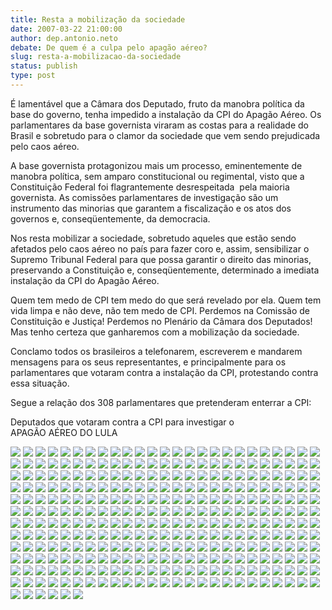 ```yaml
---
title: Resta a mobilização da sociedade
date: 2007-03-22 21:00:00
author: dep.antonio.neto
debate: De quem é a culpa pelo apagão aéreo?
slug: resta-a-mobilizacao-da-sociedade
status: publish 
type: post
---
```


É lamentável que a Câmara dos Deputado, fruto da manobra política da base do governo, tenha impedido a instalação da CPI do Apagão Aéreo. Os parlamentares da base governista viraram as costas para a realidade do Brasil e sobretudo para o clamor da sociedade que vem sendo prejudicada pelo caos aéreo.  
  
A base governista protagonizou mais um processo, eminentemente de manobra política, sem amparo constitucional ou regimental, visto que a Constituição Federal foi flagrantemente desrespeitada  pela maioria governista. As comissões parlamentares de investigação são um instrumento das minorias que garantem a fiscalização e os atos dos governos e, conseqüentemente, da democracia.  
  
Nos resta mobilizar a sociedade, sobretudo aqueles que estão sendo afetados pelo caos aéreo no país para fazer coro e, assim, sensibilizar o Supremo Tribunal Federal para que possa garantir o direito das minorias, preservando a Constituição e, conseqüentemente, determinado a imediata instalação da CPI do Apagão Aéreo.  
  
Quem tem medo de CPI tem medo do que será revelado por ela. Quem tem vida limpa e não deve, não tem medo de CPI. Perdemos na Comissão de Constituição e Justiça! Perdemos no Plenário da Câmara dos Deputados! Mas tenho certeza que ganharemos com a mobilização da sociedade.  
  
Conclamo todos os brasileiros a telefonarem, escreverem e mandarem mensagens para os seus representantes, e principalmente para os parlamentares que votaram contra a instalação da CPI, protestando contra essa situação.  
  
Segue a relação dos 308 parlamentares que pretenderam enterrar a CPI:   

Deputados que votaram contra a CPI para investigar o  
APAGÃO AÉREO DO LULA


![](i/deputado_lista_a_favor_apagao%282%29_img_0.jpg)
![](i/deputado_lista_a_favor_apagao%282%29_img_1.jpg)
![](i/deputado_lista_a_favor_apagao%282%29_img_2.jpg)
![](i/deputado_lista_a_favor_apagao%282%29_img_3.jpg)
![](i/deputado_lista_a_favor_apagao%282%29_img_4.jpg)
![](i/deputado_lista_a_favor_apagao%282%29_img_5.jpg)
![](i/deputado_lista_a_favor_apagao%282%29_img_6.jpg)
![](i/deputado_lista_a_favor_apagao%282%29_img_7.jpg)
![](i/deputado_lista_a_favor_apagao%282%29_img_8.jpg)
![](i/deputado_lista_a_favor_apagao%282%29_img_9.jpg)
![](i/deputado_lista_a_favor_apagao%282%29_img_10.jpg)
![](i/deputado_lista_a_favor_apagao%282%29_img_11.jpg)
![](i/deputado_lista_a_favor_apagao%282%29_img_12.jpg)
![](i/deputado_lista_a_favor_apagao%282%29_img_13.jpg)
![](i/deputado_lista_a_favor_apagao%282%29_img_14.jpg)
![](i/deputado_lista_a_favor_apagao%282%29_img_15.jpg)
![](i/deputado_lista_a_favor_apagao%282%29_img_16.jpg)
![](i/deputado_lista_a_favor_apagao%282%29_img_17.jpg)
![](i/deputado_lista_a_favor_apagao%282%29_img_18.jpg)
![](i/deputado_lista_a_favor_apagao%282%29_img_19.jpg)
![](i/deputado_lista_a_favor_apagao%282%29_img_20.jpg)
![](i/deputado_lista_a_favor_apagao%282%29_img_21.jpg)
![](i/deputado_lista_a_favor_apagao%282%29_img_22.jpg)
![](i/deputado_lista_a_favor_apagao%282%29_img_23.jpg)
![](i/deputado_lista_a_favor_apagao%282%29_img_24.jpg)
![](i/deputado_lista_a_favor_apagao%282%29_img_25.jpg)
![](i/deputado_lista_a_favor_apagao%282%29_img_26.jpg)
![](i/deputado_lista_a_favor_apagao%282%29_img_27.jpg)
![](i/deputado_lista_a_favor_apagao%282%29_img_28.jpg)
![](i/deputado_lista_a_favor_apagao%282%29_img_29.jpg)
![](i/deputado_lista_a_favor_apagao%282%29_img_30.jpg)
![](i/deputado_lista_a_favor_apagao%282%29_img_31.jpg)
![](i/deputado_lista_a_favor_apagao%282%29_img_32.jpg)
![](i/deputado_lista_a_favor_apagao%282%29_img_33.jpg)
![](i/deputado_lista_a_favor_apagao%282%29_img_34.jpg)
![](i/deputado_lista_a_favor_apagao%282%29_img_35.jpg)
![](i/deputado_lista_a_favor_apagao%282%29_img_36.jpg)
![](i/deputado_lista_a_favor_apagao%282%29_img_37.jpg)
![](i/deputado_lista_a_favor_apagao%282%29_img_38.jpg)
![](i/deputado_lista_a_favor_apagao%282%29_img_39.jpg)
![](i/deputado_lista_a_favor_apagao%282%29_img_40.jpg)
![](i/deputado_lista_a_favor_apagao%282%29_img_41.jpg)
![](i/deputado_lista_a_favor_apagao%282%29_img_42.jpg)
![](i/deputado_lista_a_favor_apagao%282%29_img_43.jpg)
![](i/deputado_lista_a_favor_apagao%282%29_img_44.jpg)
![](i/deputado_lista_a_favor_apagao%282%29_img_45.jpg)
![](i/deputado_lista_a_favor_apagao%282%29_img_46.jpg)
![](i/deputado_lista_a_favor_apagao%282%29_img_47.jpg)
![](i/deputado_lista_a_favor_apagao%282%29_img_48.jpg)
![](i/deputado_lista_a_favor_apagao%282%29_img_49.jpg)
![](i/deputado_lista_a_favor_apagao%282%29_img_50.jpg)
![](i/deputado_lista_a_favor_apagao%282%29_img_51.jpg)
![](i/deputado_lista_a_favor_apagao%282%29_img_52.jpg)
![](i/deputado_lista_a_favor_apagao%282%29_img_53.jpg)
![](i/deputado_lista_a_favor_apagao%282%29_img_54.jpg)
![](i/deputado_lista_a_favor_apagao%282%29_img_55.jpg)
![](i/deputado_lista_a_favor_apagao%282%29_img_56.jpg)
![](i/deputado_lista_a_favor_apagao%282%29_img_57.jpg)
![](i/deputado_lista_a_favor_apagao%282%29_img_58.jpg)
![](i/deputado_lista_a_favor_apagao%282%29_img_59.jpg)
![](i/deputado_lista_a_favor_apagao%282%29_img_60.jpg)
![](i/deputado_lista_a_favor_apagao%282%29_img_61.jpg)
![](i/deputado_lista_a_favor_apagao%282%29_img_62.jpg)
![](i/deputado_lista_a_favor_apagao%282%29_img_63.jpg)
![](i/deputado_lista_a_favor_apagao%282%29_img_64.jpg)
![](i/deputado_lista_a_favor_apagao%282%29_img_65.jpg)
![](i/deputado_lista_a_favor_apagao%282%29_img_66.jpg)
![](i/deputado_lista_a_favor_apagao%282%29_img_67.jpg)
![](i/deputado_lista_a_favor_apagao%282%29_img_68.jpg)
![](i/deputado_lista_a_favor_apagao%282%29_img_69.jpg)
![](i/deputado_lista_a_favor_apagao%282%29_img_70.jpg)
![](i/deputado_lista_a_favor_apagao%282%29_img_71.jpg)
![](i/deputado_lista_a_favor_apagao%282%29_img_72.jpg)
![](i/deputado_lista_a_favor_apagao%282%29_img_73.jpg)
![](i/deputado_lista_a_favor_apagao%282%29_img_74.jpg)
![](i/deputado_lista_a_favor_apagao%282%29_img_75.jpg)
![](i/deputado_lista_a_favor_apagao%282%29_img_76.jpg)
![](i/deputado_lista_a_favor_apagao%282%29_img_77.jpg)
![](i/deputado_lista_a_favor_apagao%282%29_img_78.jpg)
![](i/deputado_lista_a_favor_apagao%282%29_img_79.jpg)
![](i/deputado_lista_a_favor_apagao%282%29_img_80.jpg)
![](i/deputado_lista_a_favor_apagao%282%29_img_81.jpg)
![](i/deputado_lista_a_favor_apagao%282%29_img_82.jpg)
![](i/deputado_lista_a_favor_apagao%282%29_img_83.jpg)
![](i/deputado_lista_a_favor_apagao%282%29_img_84.jpg)
![](i/deputado_lista_a_favor_apagao%282%29_img_85.jpg)
![](i/deputado_lista_a_favor_apagao%282%29_img_86.jpg)
![](i/deputado_lista_a_favor_apagao%282%29_img_87.jpg)
![](i/deputado_lista_a_favor_apagao%282%29_img_88.jpg)
![](i/deputado_lista_a_favor_apagao%282%29_img_89.jpg)
![](i/deputado_lista_a_favor_apagao%282%29_img_90.jpg)
![](i/deputado_lista_a_favor_apagao%282%29_img_91.jpg)
![](i/deputado_lista_a_favor_apagao%282%29_img_92.jpg)
![](i/deputado_lista_a_favor_apagao%282%29_img_93.jpg)
![](i/deputado_lista_a_favor_apagao%282%29_img_94.jpg)
![](i/deputado_lista_a_favor_apagao%282%29_img_95.jpg)
![](i/deputado_lista_a_favor_apagao%282%29_img_96.jpg)
![](i/deputado_lista_a_favor_apagao%282%29_img_97.jpg)
![](i/deputado_lista_a_favor_apagao%282%29_img_98.jpg)
![](i/deputado_lista_a_favor_apagao%282%29_img_99.jpg)
![](i/deputado_lista_a_favor_apagao%282%29_img_100.jpg)
![](i/deputado_lista_a_favor_apagao%282%29_img_101.jpg)
![](i/deputado_lista_a_favor_apagao%282%29_img_102.jpg)
![](i/deputado_lista_a_favor_apagao%282%29_img_103.jpg)
![](i/deputado_lista_a_favor_apagao%282%29_img_104.jpg)
![](i/deputado_lista_a_favor_apagao%282%29_img_105.jpg)
![](i/deputado_lista_a_favor_apagao%282%29_img_106.jpg)
![](i/deputado_lista_a_favor_apagao%282%29_img_107.jpg)
![](i/deputado_lista_a_favor_apagao%282%29_img_108.jpg)
![](i/deputado_lista_a_favor_apagao%282%29_img_109.jpg)
![](i/deputado_lista_a_favor_apagao%282%29_img_110.jpg)
![](i/deputado_lista_a_favor_apagao%282%29_img_111.jpg)
![](i/deputado_lista_a_favor_apagao%282%29_img_112.jpg)
![](i/deputado_lista_a_favor_apagao%282%29_img_113.jpg)
![](i/deputado_lista_a_favor_apagao%282%29_img_114.jpg)
![](i/deputado_lista_a_favor_apagao%282%29_img_115.jpg)
![](i/deputado_lista_a_favor_apagao%282%29_img_116.jpg)
![](i/deputado_lista_a_favor_apagao%282%29_img_117.jpg)
![](i/deputado_lista_a_favor_apagao%282%29_img_118.jpg)
![](i/deputado_lista_a_favor_apagao%282%29_img_119.jpg)
![](i/deputado_lista_a_favor_apagao%282%29_img_120.jpg)
![](i/deputado_lista_a_favor_apagao%282%29_img_121.jpg)
![](i/deputado_lista_a_favor_apagao%282%29_img_122.jpg)
![](i/deputado_lista_a_favor_apagao%282%29_img_123.jpg)
![](i/deputado_lista_a_favor_apagao%282%29_img_124.jpg)
![](i/deputado_lista_a_favor_apagao%282%29_img_125.jpg)
![](i/deputado_lista_a_favor_apagao%282%29_img_126.jpg)
![](i/deputado_lista_a_favor_apagao%282%29_img_127.jpg)
![](i/deputado_lista_a_favor_apagao%282%29_img_128.jpg)
![](i/deputado_lista_a_favor_apagao%282%29_img_129.jpg)
![](i/deputado_lista_a_favor_apagao%282%29_img_130.jpg)
![](i/deputado_lista_a_favor_apagao%282%29_img_131.jpg)
![](i/deputado_lista_a_favor_apagao%282%29_img_132.jpg)
![](i/deputado_lista_a_favor_apagao%282%29_img_133.jpg)
![](i/deputado_lista_a_favor_apagao%282%29_img_134.jpg)
![](i/deputado_lista_a_favor_apagao%282%29_img_135.jpg)
![](i/deputado_lista_a_favor_apagao%282%29_img_136.jpg)
![](i/deputado_lista_a_favor_apagao%282%29_img_137.jpg)
![](i/deputado_lista_a_favor_apagao%282%29_img_138.jpg)
![](i/deputado_lista_a_favor_apagao%282%29_img_139.jpg)
![](i/deputado_lista_a_favor_apagao%282%29_img_140.jpg)
![](i/deputado_lista_a_favor_apagao%282%29_img_141.jpg)
![](i/deputado_lista_a_favor_apagao%282%29_img_142.jpg)
![](i/deputado_lista_a_favor_apagao%282%29_img_143.jpg)
![](i/deputado_lista_a_favor_apagao%282%29_img_144.jpg)
![](i/deputado_lista_a_favor_apagao%282%29_img_145.jpg)
![](i/deputado_lista_a_favor_apagao%282%29_img_146.jpg)
![](i/deputado_lista_a_favor_apagao%282%29_img_147.jpg)
![](i/deputado_lista_a_favor_apagao%282%29_img_148.jpg)
![](i/deputado_lista_a_favor_apagao%282%29_img_149.jpg)
![](i/deputado_lista_a_favor_apagao%282%29_img_150.jpg)
![](i/deputado_lista_a_favor_apagao%282%29_img_151.jpg)
![](i/deputado_lista_a_favor_apagao%282%29_img_152.jpg)
![](i/deputado_lista_a_favor_apagao%282%29_img_153.jpg)
![](i/deputado_lista_a_favor_apagao%282%29_img_154.jpg)
![](i/deputado_lista_a_favor_apagao%282%29_img_155.jpg)
![](i/deputado_lista_a_favor_apagao%282%29_img_156.jpg)
![](i/deputado_lista_a_favor_apagao%282%29_img_157.jpg)
![](i/deputado_lista_a_favor_apagao%282%29_img_158.jpg)
![](i/deputado_lista_a_favor_apagao%282%29_img_159.jpg)
![](i/deputado_lista_a_favor_apagao%282%29_img_160.jpg)
![](i/deputado_lista_a_favor_apagao%282%29_img_161.jpg)
![](i/deputado_lista_a_favor_apagao%282%29_img_162.jpg)
![](i/deputado_lista_a_favor_apagao%282%29_img_163.jpg)
![](i/deputado_lista_a_favor_apagao%282%29_img_164.jpg)
![](i/deputado_lista_a_favor_apagao%282%29_img_165.jpg)
![](i/deputado_lista_a_favor_apagao%282%29_img_166.jpg)
![](i/deputado_lista_a_favor_apagao%282%29_img_167.jpg)
![](i/deputado_lista_a_favor_apagao%282%29_img_168.jpg)
![](i/deputado_lista_a_favor_apagao%282%29_img_169.jpg)
![](i/deputado_lista_a_favor_apagao%282%29_img_170.jpg)
![](i/deputado_lista_a_favor_apagao%282%29_img_171.jpg)
![](i/deputado_lista_a_favor_apagao%282%29_img_172.jpg)
![](i/deputado_lista_a_favor_apagao%282%29_img_173.jpg)
![](i/deputado_lista_a_favor_apagao%282%29_img_174.jpg)
![](i/deputado_lista_a_favor_apagao%282%29_img_175.jpg)
![](i/deputado_lista_a_favor_apagao%282%29_img_176.jpg)
![](i/deputado_lista_a_favor_apagao%282%29_img_177.jpg)
![](i/deputado_lista_a_favor_apagao%282%29_img_178.jpg)
![](i/deputado_lista_a_favor_apagao%282%29_img_179.jpg)
![](i/deputado_lista_a_favor_apagao%282%29_img_180.jpg)
![](i/deputado_lista_a_favor_apagao%282%29_img_181.jpg)
![](i/deputado_lista_a_favor_apagao%282%29_img_182.jpg)
![](i/deputado_lista_a_favor_apagao%282%29_img_183.jpg)
![](i/deputado_lista_a_favor_apagao%282%29_img_184.jpg)
![](i/deputado_lista_a_favor_apagao%282%29_img_185.jpg)
![](i/deputado_lista_a_favor_apagao%282%29_img_186.jpg)
![](i/deputado_lista_a_favor_apagao%282%29_img_187.jpg)
![](i/deputado_lista_a_favor_apagao%282%29_img_188.jpg)
![](i/deputado_lista_a_favor_apagao%282%29_img_189.jpg)
![](i/deputado_lista_a_favor_apagao%282%29_img_190.jpg)
![](i/deputado_lista_a_favor_apagao%282%29_img_191.jpg)
![](i/deputado_lista_a_favor_apagao%282%29_img_192.jpg)
![](i/deputado_lista_a_favor_apagao%282%29_img_193.jpg)
![](i/deputado_lista_a_favor_apagao%282%29_img_194.jpg)
![](i/deputado_lista_a_favor_apagao%282%29_img_195.jpg)
![](i/deputado_lista_a_favor_apagao%282%29_img_196.jpg)
![](i/deputado_lista_a_favor_apagao%282%29_img_197.jpg)
![](i/deputado_lista_a_favor_apagao%282%29_img_198.jpg)
![](i/deputado_lista_a_favor_apagao%282%29_img_199.jpg)
![](i/deputado_lista_a_favor_apagao%282%29_img_200.jpg)
![](i/deputado_lista_a_favor_apagao%282%29_img_201.jpg)
![](i/deputado_lista_a_favor_apagao%282%29_img_202.jpg)
![](i/deputado_lista_a_favor_apagao%282%29_img_203.jpg)
![](i/deputado_lista_a_favor_apagao%282%29_img_204.jpg)
![](i/deputado_lista_a_favor_apagao%282%29_img_205.jpg)
![](i/deputado_lista_a_favor_apagao%282%29_img_206.jpg)
![](i/deputado_lista_a_favor_apagao%282%29_img_207.jpg)
![](i/deputado_lista_a_favor_apagao%282%29_img_208.jpg)
![](i/deputado_lista_a_favor_apagao%282%29_img_209.jpg)
![](i/deputado_lista_a_favor_apagao%282%29_img_210.jpg)
![](i/deputado_lista_a_favor_apagao%282%29_img_211.jpg)
![](i/deputado_lista_a_favor_apagao%282%29_img_212.jpg)
![](i/deputado_lista_a_favor_apagao%282%29_img_213.jpg)
![](i/deputado_lista_a_favor_apagao%282%29_img_214.jpg)
![](i/deputado_lista_a_favor_apagao%282%29_img_215.jpg)
![](i/deputado_lista_a_favor_apagao%282%29_img_216.jpg)
![](i/deputado_lista_a_favor_apagao%282%29_img_217.jpg)
![](i/deputado_lista_a_favor_apagao%282%29_img_218.jpg)
![](i/deputado_lista_a_favor_apagao%282%29_img_219.jpg)
![](i/deputado_lista_a_favor_apagao%282%29_img_220.jpg)
![](i/deputado_lista_a_favor_apagao%282%29_img_221.jpg)
![](i/deputado_lista_a_favor_apagao%282%29_img_222.jpg)
![](i/deputado_lista_a_favor_apagao%282%29_img_223.jpg)
![](i/deputado_lista_a_favor_apagao%282%29_img_224.jpg)
![](i/deputado_lista_a_favor_apagao%282%29_img_225.jpg)
![](i/deputado_lista_a_favor_apagao%282%29_img_226.jpg)
![](i/deputado_lista_a_favor_apagao%282%29_img_227.jpg)
![](i/deputado_lista_a_favor_apagao%282%29_img_228.jpg)
![](i/deputado_lista_a_favor_apagao%282%29_img_229.jpg)
![](i/deputado_lista_a_favor_apagao%282%29_img_230.jpg)
![](i/deputado_lista_a_favor_apagao%282%29_img_231.jpg)
![](i/deputado_lista_a_favor_apagao%282%29_img_232.jpg)
![](i/deputado_lista_a_favor_apagao%282%29_img_233.jpg)
![](i/deputado_lista_a_favor_apagao%282%29_img_234.jpg)
![](i/deputado_lista_a_favor_apagao%282%29_img_235.jpg)
![](i/deputado_lista_a_favor_apagao%282%29_img_236.jpg)
![](i/deputado_lista_a_favor_apagao%282%29_img_237.jpg)
![](i/deputado_lista_a_favor_apagao%282%29_img_238.jpg)
![](i/deputado_lista_a_favor_apagao%282%29_img_239.jpg)
![](i/deputado_lista_a_favor_apagao%282%29_img_240.jpg)
![](i/deputado_lista_a_favor_apagao%282%29_img_241.jpg)
![](i/deputado_lista_a_favor_apagao%282%29_img_242.jpg)
![](i/deputado_lista_a_favor_apagao%282%29_img_243.jpg)
![](i/deputado_lista_a_favor_apagao%282%29_img_244.jpg)
![](i/deputado_lista_a_favor_apagao%282%29_img_245.jpg)
![](i/deputado_lista_a_favor_apagao%282%29_img_246.jpg)
![](i/deputado_lista_a_favor_apagao%282%29_img_247.jpg)
![](i/deputado_lista_a_favor_apagao%282%29_img_248.jpg)
![](i/deputado_lista_a_favor_apagao%282%29_img_249.jpg)
![](i/deputado_lista_a_favor_apagao%282%29_img_250.jpg)
![](i/deputado_lista_a_favor_apagao%282%29_img_251.jpg)
![](i/deputado_lista_a_favor_apagao%282%29_img_252.jpg)
![](i/deputado_lista_a_favor_apagao%282%29_img_253.jpg)
![](i/deputado_lista_a_favor_apagao%282%29_img_254.jpg)
![](i/deputado_lista_a_favor_apagao%282%29_img_255.jpg)
![](i/deputado_lista_a_favor_apagao%282%29_img_256.jpg)
![](i/deputado_lista_a_favor_apagao%282%29_img_257.jpg)
![](i/deputado_lista_a_favor_apagao%282%29_img_258.jpg)
![](i/deputado_lista_a_favor_apagao%282%29_img_259.jpg)
![](i/deputado_lista_a_favor_apagao%282%29_img_260.jpg)
![](i/deputado_lista_a_favor_apagao%282%29_img_261.jpg)
![](i/deputado_lista_a_favor_apagao%282%29_img_262.jpg)
![](i/deputado_lista_a_favor_apagao%282%29_img_263.jpg)
![](i/deputado_lista_a_favor_apagao%282%29_img_264.jpg)
![](i/deputado_lista_a_favor_apagao%282%29_img_265.jpg)
![](i/deputado_lista_a_favor_apagao%282%29_img_266.jpg)
![](i/deputado_lista_a_favor_apagao%282%29_img_267.jpg)
![](i/deputado_lista_a_favor_apagao%282%29_img_268.jpg)
![](i/deputado_lista_a_favor_apagao%282%29_img_269.jpg)
![](i/deputado_lista_a_favor_apagao%282%29_img_270.jpg)
![](i/deputado_lista_a_favor_apagao%282%29_img_272.jpg)
![](i/deputado_lista_a_favor_apagao%282%29_img_273.jpg)
![](i/deputado_lista_a_favor_apagao%282%29_img_274.jpg)
![](i/deputado_lista_a_favor_apagao%282%29_img_275.jpg)
![](i/deputado_lista_a_favor_apagao%282%29_img_276.jpg)
![](i/deputado_lista_a_favor_apagao%282%29_img_277.jpg)
![](i/deputado_lista_a_favor_apagao%282%29_img_278.jpg)
![](i/deputado_lista_a_favor_apagao%282%29_img_279.jpg)
![](i/deputado_lista_a_favor_apagao%282%29_img_280.jpg)
![](i/deputado_lista_a_favor_apagao%282%29_img_281.jpg)
![](i/deputado_lista_a_favor_apagao%282%29_img_282.jpg)
![](i/deputado_lista_a_favor_apagao%282%29_img_283.jpg)
![](i/deputado_lista_a_favor_apagao%282%29_img_284.jpg)
![](i/deputado_lista_a_favor_apagao%282%29_img_285.jpg)
![](i/deputado_lista_a_favor_apagao%282%29_img_286.jpg)
![](i/deputado_lista_a_favor_apagao%282%29_img_287.jpg)
![](i/deputado_lista_a_favor_apagao%282%29_img_288.jpg)
![](i/deputado_lista_a_favor_apagao%282%29_img_289.jpg)
![](i/deputado_lista_a_favor_apagao%282%29_img_290.jpg)
![](i/deputado_lista_a_favor_apagao%282%29_img_291.jpg)
![](i/deputado_lista_a_favor_apagao%282%29_img_292.jpg)
![](i/deputado_lista_a_favor_apagao%282%29_img_293.jpg)
![](i/deputado_lista_a_favor_apagao%282%29_img_294.jpg)
![](i/deputado_lista_a_favor_apagao%282%29_img_295.jpg)
![](i/deputado_lista_a_favor_apagao%282%29_img_296.jpg)
![](i/deputado_lista_a_favor_apagao%282%29_img_297.jpg)
![](i/deputado_lista_a_favor_apagao%282%29_img_298.jpg)
![](i/deputado_lista_a_favor_apagao%282%29_img_299.jpg)
![](i/deputado_lista_a_favor_apagao%282%29_img_300.jpg)
![](i/deputado_lista_a_favor_apagao%282%29_img_301.jpg)
![](i/deputado_lista_a_favor_apagao%282%29_img_302.jpg)
![](i/deputado_lista_a_favor_apagao%282%29_img_303.jpg)
![](i/deputado_lista_a_favor_apagao%282%29_img_304.jpg)
![](i/deputado_lista_a_favor_apagao%282%29_img_305.jpg)
![](i/deputado_lista_a_favor_apagao%282%29_img_306.jpg)

